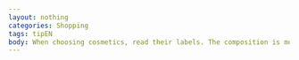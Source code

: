 ```yaml
---
layout: nothing
categories: Shopping
tags: tipEN
body: When choosing cosmetics, read their labels. The composition is more important than the smell or looks.
---
```

